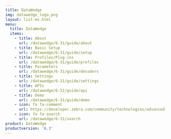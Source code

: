 ```yaml
---
title: DataWedge
img: datawedge_logo.png
layout: list-mx.html
menu:
  title: DataWedge
  items:
    - title: About
      url: /datawedge/6-31/guide/about
    - title: Basic Setup
      url: /datawedge/6-31/guide/setup
    - title: Profiles/Plug-ins
      url: /datawedge/6-31/guide/profiles
    - title: Parameters
      url: /datawedge/6-31/guide/decoders
    - title: Settings
      url: /datawedge/6-31/guide/settings
    - title: APIs
      url: /datawedge/6-31/guide/api
    - title: Demo
      url: /datawedge/6-31/guide/demo
    - icon: fa fa-comment
      url: https://developer.zebra.com/community/technologies/advanced-data-capture
    - icon: fa fa-search
      url: /datawedge/6-31/search
product: DataWedge
productversion: '6.3'
---
```

